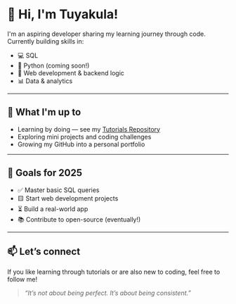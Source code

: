 # 👋 Hi, I'm Tuyakula!

I'm an aspiring developer sharing my learning journey through code.
Currently building skills in:
- 💻 SQL
- 🐍 Python (coming soon!)
- 🧱 Web development & backend logic
- 📊 Data & analytics

---

## 🧠 What I'm up to

- Learning by doing — see my [Tutorials Repository](https://github.com/Tuyapandu/mysql-select-tutorial)
- Exploring mini projects and coding challenges
- Growing my GitHub into a personal portfolio

---

## 🚀 Goals for 2025

- ✅ Master basic SQL queries
- 🟨 Start web development projects
- ⏳ Build a real-world app
- 📚 Contribute to open-source (eventually!)

---

## 📫 Let’s connect

If you like learning through tutorials or are also new to coding, feel free to follow me!

> *“It’s not about being perfect. It’s about being consistent.”*
